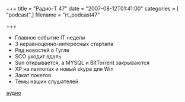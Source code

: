 +++
title = "Радио-T 47"
date = "2007-08-12T01:41:00"
categories = [ "podcast",]
filename = "rt_podcast47"

+++

- Главное событие IT недели
- 3 неравноценно-интересных стартапа
- Ряд новостей о Гугле
- SCO уходит вдаль
- Sun открывается, a MYSQL и BitТоrrent закрываются
- XP на лаптопах и новый skype для Win
- Закат покетов
- Темы наших слушателей

[аудио](https://cdn.radio-t.com/rt_podcast47.mp3)
<audio src="https://cdn.radio-t.com/rt_podcast47.mp3" preload="none"></audio>